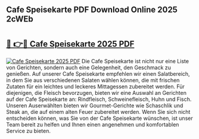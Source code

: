 ## Cafe Speisekarte PDF Download Online 2025 2cWEb

# <h2><a href="http://gc882b9.nevu.top/?p=Cafe+Speisekarte">🔗 👉🔴 Cafe Speisekarte 2025 PDF</a></h2>

[![Cafe Speisekarte 2025 PDF](https://i.imgur.com/dBaPXMq.png)](http://gc882b9.nevu.top/?p=Cafe+Speisekarte)
Die Cafe Speisekarte ist nicht nur eine Liste von Gerichten, sondern auch eine Gelegenheit, den Geschmack zu genießen. Auf unserer Cafe Speisekarte empfehlen wir einen Salatbereich, in dem Sie aus verschiedenen Salaten wählen können, die mit frischen Zutaten für ein leichtes und leckeres Mittagessen zubereitet werden. Für diejenigen, die Fleisch bevorzugen, bieten wir eine Auswahl an Gerichten auf der Cafe Speisekarte an: Rindfleisch, Schweinefleisch, Huhn und Fisch. Unseren Auserwählten bieten wir Gourmet-Gerichte wie Schaschlik und Steak an, die auf einem alten Feuer zubereitet werden. Wenn Sie sich nicht entscheiden können, was Sie von der Cafe Speisekarte wünschen, ist unser Team bereit zu helfen und Ihnen einen angenehmen und komfortablen Service zu bieten.
